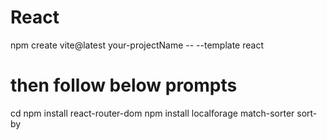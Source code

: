 # React

npm create vite@latest your-projectName -- --template react
# then follow below prompts
cd <your new project directory>
npm install react-router-dom 
npm install localforage match-sorter sort-by 
